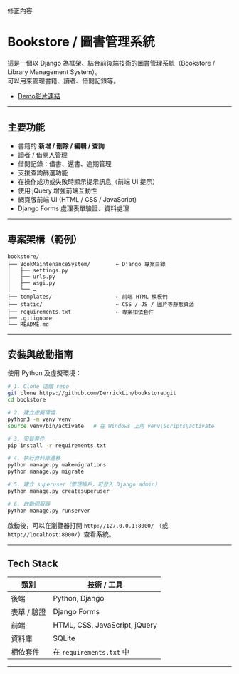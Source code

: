 修正內容
# Bookstore / 圖書管理系統

這是一個以 Django 為框架、結合前後端技術的圖書管理系統（Bookstore / Library Management System）。  
可以用來管理書籍、讀者、借閱記錄等。
- [Demo影片連結](https://drive.google.com/file/d/1ZlGdQ_HcI8s69R3dgvp2nMGoTbS5NpS1/view?usp=drive_link)
---

## 主要功能

- 書籍的 **新增 / 刪除 / 編輯 / 查詢**  
- 讀者 / 借閱人管理  
- 借閱記錄：借書、還書、逾期管理  
- 支援查詢篩選功能  
- 在操作成功或失敗時顯示提示訊息（前端 UI 提示）  
- 使用 jQuery 增強前端互動性  
- 網頁版前端 UI (HTML / CSS / JavaScript)  
- Django Forms 處理表單驗證、資料處理  

---

## 專案架構（範例）

```
bookstore/
├── BookMaintenanceSystem/        ← Django 專案目錄
│   ├── settings.py
│   ├── urls.py
│   ├── wsgi.py
│   └── …  
├── templates/                    ← 前端 HTML 模板們
├── static/                       ← CSS / JS / 圖片等靜態資源
├── requirements.txt              ← 專案相依套件
├── .gitignore
└── README.md
```

---

## 安裝與啟動指南

使用 Python 及虛擬環境：

```bash
# 1. Clone 這個 repo
git clone https://github.com/DerrickLin/bookstore.git
cd bookstore

# 2. 建立虛擬環境
python3 -m venv venv
source venv/bin/activate   # 在 Windows 上用 venv\Scripts\activate

# 3. 安裝套件
pip install -r requirements.txt

# 4. 執行資料庫遷移
python manage.py makemigrations
python manage.py migrate

# 5. 建立 superuser（管理帳戶，可登入 Django admin）
python manage.py createsuperuser

# 6. 啟動伺服器
python manage.py runserver
```

啟動後，可以在瀏覽器打開 `http://127.0.0.1:8000/` （或 `http://localhost:8000/`）查看系統。

---


## Tech Stack

| 類別 | 技術 / 工具 |
|------|----------------|
| 後端 | Python, Django |
| 表單 / 驗證 | Django Forms |
| 前端 | HTML, CSS, JavaScript, jQuery |
| 資料庫 | SQLite |
| 相依套件 | 在 `requirements.txt` 中 |

---



